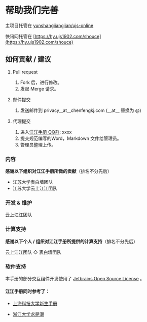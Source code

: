 # 帮助我们完善

主项目托管在 [yunshangjiangjian/ujs-online](https://github.com/yunshangjiangjiang/ujs-online)

[//]: # (* 镜像：[Git@SUSTech]&#40;https://mirrors.sustech.edu.cn/git/sustech-online/sustech-online-ng&#41;)

[//]: # (小程序托管在 [SUSTech-CRA/sustech-online-wxapp]&#40;https://github.com/SUSTech-CRA/sustech-online-wxapp&#41;)

快讯网托管在 [https://hy.ujs1902.com/shouce](https://hy.ujs1902.com/shouce)

## 如何贡献 / 建议

1. Pull request
    1. Fork 后，进行修改。
    2. 发起 Merge 请求。

2. 邮件提交
    1. 发送邮件到 privacy__at__chenfengkj.com (\_\_at\_\_ 替换为 @)

3. 代理提交
    1. 进入[江江手册 QQ群](): xxxx
    2. 提交规范编写的Word，Markdown 文件给管理员。
    3. 管理员整理上传。

[//]: # (## 贡献者)

[//]: # ()
[//]: # (<a href="https://github.com/sustech-cra/sustech-online-ng/graphs/contributors">)

[//]: # (  <br><img src="https://contributors-img.web.app/image?repo=sustech-cra/sustech-online-ng" />)

[//]: # (</a>)

### 内容

**感谢以下组织对江江手册所做的贡献**（排名不分先后）

- 江苏大学表白墙团队
- 江苏大学云上江江团队

### 开发 & 维护

云上江江团队

### 计算支持

**感谢以下个人 / 组织对江江手册所提供的计算支持**（排名不分先后）

云上江江团队 ◇ 表白墙团队

### 软件支持

本手册的部分交互组件开发使用了 [Jetbrains Open Source License](https://www.jetbrains.com/community/opensource/#support) 。

#### 江江手册同时参考了：

- [上海科技大学新生手册](https://fresh.geekpie.club/)

- [浙江大学求是潮](https://new.zjuqsc.com/)

[//]: # (- [南方科技大学手册]&#40;https://sustech.online/&#41;)
